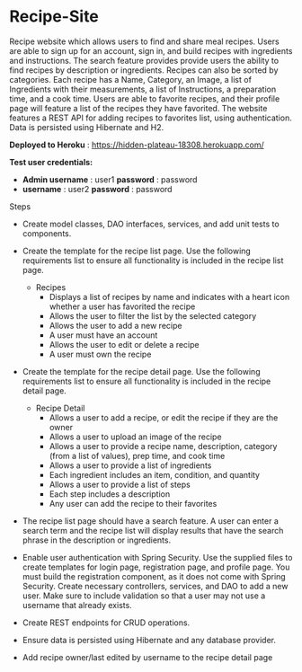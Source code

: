 # Recipe-Site

Recipe website which allows users to find and share meal recipes. Users are able to sign up for an account, sign in, and build recipes with ingredients and instructions. The search feature provides provide users the ability to find recipes by description or ingredients. Recipes can also be sorted by categories. Each recipe has a Name, Category, an Image, a list of Ingredients with their measurements, a list of Instructions, a preparation time, and a cook time. Users are able to favorite recipes, and their profile page will feature a list of the recipes they have favorited. The website features a REST API for adding recipes to favorites list, using authentication. Data is persisted using Hibernate and H2.

**Deployed to Heroku** : https://hidden-plateau-18308.herokuapp.com/

**Test user credentials:**

- **Admin username** : user1
**password** : password
- **username** : user2
**password** : password

Steps

- Create model classes, DAO interfaces, services, and add unit tests to components.
- Create the template for the recipe list page. Use the following requirements list to ensure all functionality is included in the recipe list page.
  - Recipes
    - Displays a list of recipes by name and indicates with a heart icon whether a user has favorited the recipe
    - Allows the user to filter the list by the selected category
    - Allows the user to add a new recipe
    - A user must have an account
    - Allows the user to edit or delete a recipe
    - A user must own the recipe
- Create the template for the recipe detail page. Use the following requirements list to ensure all functionality is included in the recipe detail page.
  - Recipe Detail
    - Allows a user to add a recipe, or edit the recipe if they are the owner
    - Allows a user to upload an image of the recipe
    - Allows a user to provide a recipe name, description, category (from a list of values), prep time, and cook time
    - Allows a user to provide a list of ingredients
    - Each ingredient includes an item, condition, and quantity
    - Allows a user to provide a list of steps
    - Each step includes a description
    - Any user can add the recipe to their favorites
- The recipe list page should have a search feature. A user can enter a search term and the recipe list will display results that have the search phrase in the description or ingredients.
- Enable user authentication with Spring Security. Use the supplied files to create templates for login page, registration page, and profile page. You must build the registration component, as it does not come with Spring Security. Create necessary controllers, services, and DAO to add a new user. Make sure to include validation so that a user may not use a username that already exists.
- Create REST endpoints for CRUD operations.
- Ensure data is persisted using Hibernate and any database provider.

- Add recipe owner/last edited by username to the recipe detail page
